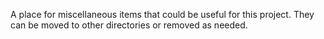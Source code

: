 A place for miscellaneous items that could be useful for this project.
They can be moved to other directories or removed as needed. 
